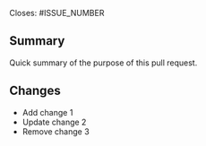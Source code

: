 Closes: #ISSUE_NUMBER

## Summary

Quick summary of the purpose of this pull request.

## Changes

- Add change 1
- Update change 2
- Remove change 3
